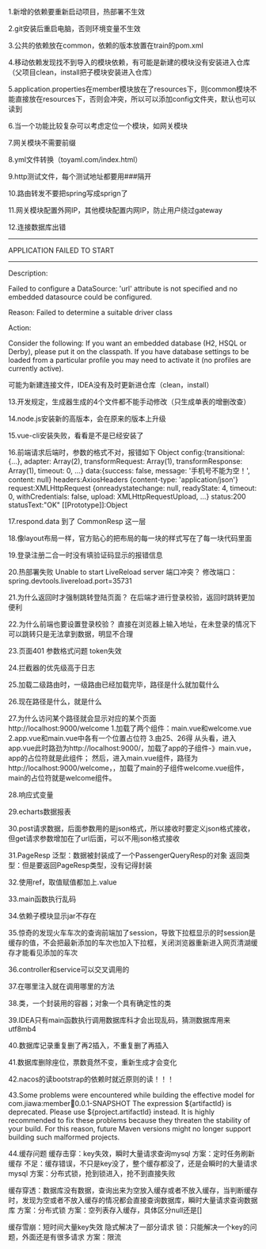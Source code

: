 1.新增的依赖要重新启动项目，热部署不生效

2.git安装后重启电脑，否则环境变量不生效

3.公共的依赖放在common，依赖的版本放置在train的pom.xml

4.移动依赖发现找不到导入的模块依赖，有可能是新建的模块没有安装进入仓库（父项目clean，install把子模块安装进入仓库）

5.application.properties在member模块放在了resources下，则common模块不能直接放在resources下，否则会冲突，所以可以添加config文件夹，默认也可以读到

6.当一个功能比较复杂可以考虑定位一个模块，如网关模块

7.网关模块不需要前缀

8.yml文件转换（toyaml.com/index.html）

9.http测试文件，每个测试地址都要用###隔开

10.路由转发不要把spring写成sprign了

11.网关模块配置外网IP，其他模块配置内网IP，防止用户绕过gateway

12.连接数据库出错
***************************
APPLICATION FAILED TO START
***************************

Description:

Failed to configure a DataSource: 'url' attribute is not specified and no embedded datasource could be configured.

Reason: Failed to determine a suitable driver class


Action:

Consider the following:
If you want an embedded database (H2, HSQL or Derby), please put it on the classpath.
If you have database settings to be loaded from a particular profile you may need to activate it (no profiles are currently active).

可能为新建连接文件，IDEA没有及时更新进仓库（clean，install）

13.开发规定，生成器生成的4个文件都不能手动修改（只生成单表的增删改查）

14.node.js安装新的高版本，会在原来的版本上升级

15.vue-cli安装失败，看看是不是已经安装了

16.前端请求后端时，参数的格式不对，报错如下
Object
config:{transitional: {…}, adapter: Array(2), transformRequest: Array(1), transformResponse: Array(1), timeout: 0, …}
data:{success: false, message: '手机号不能为空！', content: null}
headers:AxiosHeaders {content-type: 'application/json'}
request:XMLHttpRequest {onreadystatechange: null, readyState: 4, timeout: 0, withCredentials: false, upload: XMLHttpRequestUpload, …}
status:200
statusText:"OK"
[[Prototype]]:Object

17.respond.data 到了 CommonResp 这一层

18.像layout布局一样，官方贴心的把布局的每一块的样式写在了每一块代码里面

19.登录注册二合一时没有填验证码显示的报错信息

20.热部署失败
Unable to start LiveReload server
端口冲突？
修改端口：spring.devtools.livereload.port=35731

21.为什么返回时才强制跳转登陆页面？
在后端才进行登录校验，返回时跳转更加便利

22.为什么前端也要设置登录校验？
直接在浏览器上输入地址，在未登录的情况下可以跳转只是无法拿到数据，明显不合理

23.页面401
参数格式问题
token失效

24.拦截器的优先级高于日志

25.加载二级路由时，一级路由已经加载完毕，路径是什么就加载什么

26.现在路径是什么，<route-view/>就是什么

27.为什么访问某个路径就会显示对应的某个页面
http://localhost:9000/welcome
1.加载了两个组件：main.vue和welcome.vue
2.app.vue和main.vue中各有一个位置占位符
3.由25、26得
从头看，进入app.vue此时路劲为http://localhost:9000/，加载了app的子组件-》main.vue，app的占位符就是此组件；
然后，进入main.vue组件，路径为http://localhost:9000/welcome，，加载了main的子组件welcome.vue组件，main的占位符就是welcome组件。

28.响应式变量

29.echarts数据报表

30.post请求数据，后面参数用的是json格式，所以接收时要定义json格式接收，
但get请求参数增加在了url后面，可以不用json格式接收

31.PageResp<PassengerQueryResp>
泛型：数据被封装成了一个PassengerQueryResp的对象
返回类型：但是要返回PageResp类型，没有记得封装

32.使用ref，取值赋值都加上.value

33.main函数执行乱码

34.依赖子模块显示jar不存在

35.惊奇的发现火车车次的查询前端加了session，导致下拉框显示的时session是缓存的值，不会把最新添加的车次也加入下拉框，关闭浏览器重新进入网页清湖缓存才能看见添加的车次

36.controller和service可以交叉调用的

37.在哪里注入就在调用哪里的方法

38.类，一个封装用的容器；对象一个具有确定性的类

39.IDEA只有main函数执行调用数据库科才会出现乱码，猜测数据库用来utf8mb4

40.数据库记录重复删了再2插入，不重复删了再插入

41.数据库删除座位，票数竟然不变，重新生成才会变化

42.nacos的读bootstrap的依赖时就近原则的读！！！

43.Some problems were encountered while building the effective model for com.jiawa:member:jar:0.0.1-SNAPSHOT
The expression ${artifactId} is deprecated. Please use ${project.artifactId} instead.
It is highly recommended to fix these problems because they threaten the stability of your build.
For this reason, future Maven versions might no longer support building such malformed projects.

44.缓存问题
缓存击穿：key失效，瞬时大量请求查询mysql
方案：定时任务刷新缓存
不足：缓存错误，不只是key没了，整个缓存都没了，还是会瞬时的大量请求mysql
方案：分布式锁，抢到锁进入，抢不到直接失败

缓存穿透：数据库没有数据，查询出来为空放入缓存或者不放入缓存，当判断缓存时，发现为空或者不放入缓存的情况都会直接查询数据库，瞬时大量请求查询数据库
方案：分布式锁
方案：空列表存入缓存，具体区分null还是[]

缓存雪崩：短时间大量key失效
隐式解决了一部分请求
锁：只能解决一个key的问题，外面还是有很多请求
方案：限流